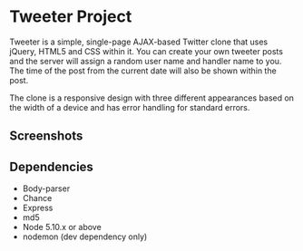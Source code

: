 # Tweeter Project

Tweeter is a simple, single-page AJAX-based Twitter clone that uses jQuery, HTML5 and CSS within it. You can create your own tweeter posts and the server will assign a random user name and handler name to you. The time of the post from the current date will also be shown within the post. 

The clone is a responsive design with three different appearances based on the width of a device and has error handling for standard errors. 

## Screenshots




## Dependencies

- Body-parser
- Chance
- Express
- md5
- Node 5.10.x or above
- nodemon (dev dependency only)